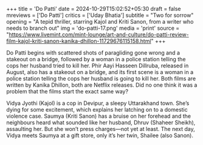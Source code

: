 +++
title = 'Do Patti'
date = 2024-10-29T15:02:52+05:30
draft = false
mreviews = ['Do Patti']
critics = ['Uday Bhatia']
subtitle = "Two for sorrow"
opening = "A tepid thriller, starring Kajol and Kriti Sanon, from a writer who needs to branch out"
img = 'do-patti-17.png'
media = 'print'
source = "https://www.livemint.com/mint-lounge/art-and-culture/do-patti-review-film-kajol-kriti-sanon-kanika-dhillon-11729676115158.html"
+++

Do Patti begins with scattered shots of paragliding gone wrong and a stakeout on a bridge, followed by a woman in a police station telling the cops her husband tried to kill her. Phir Aayi Hasseen Dillruba, released in August, also has a stakeout on a bridge, and its first scene is a woman in a police station telling the cops her husband is going to kill her. Both films are written by Kanika Dhillon, both are Netflix releases. Did no one think it was a problem that the films start the exact same way?

Vidya Jyothi (Kajol) is a cop in Devipur, a sleepy Uttarakhand town. She’s dying for some excitement, which explains her latching on to a domestic violence case. Saumya (Kriti Sanon) has a bruise on her forehead and the neighbours heard what sounded like her husband, Dhruv (Shaheer Sheikh), assaulting her. But she won’t press charges—not yet at least. The next day, Vidya meets Saumya at a gift store, only it’s her twin, Shailee (also Sanon).

